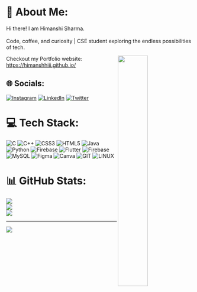 # 💫 About Me:
Hi there! I am Himanshi Sharma.<br><br>Code, coffee, and curiosity | CSE student exploring the endless possibilities of tech.<br>

<img src="https://media3.giphy.com/media/hpXdHPfFI5wTABdDx9/giphy.gif?cid=ecf05e47cw0lnc26bg4ir2r20txwz6qdbjbrttv1dr3q1o3p&ep=v1_gifs_search&rid=giphy.gif&ct=g" width=40% align= right>

Checkout my Portfolio website: https://himanshhiii.github.io/

## 🌐 Socials:
[![Instagram](https://img.shields.io/badge/Instagram-%23E4405F.svg?logo=Instagram&logoColor=white)](https://instagram.com/himanshhiii) [![LinkedIn](https://img.shields.io/badge/LinkedIn-%230077B5.svg?logo=linkedin&logoColor=white)](https://linkedin.com/in/himanshi-sharma-22b1a2232) [![Twitter](https://img.shields.io/badge/Twitter-%231DA1F2.svg?logo=Twitter&logoColor=white)](https://twitter.com/Himanshhiii) 

# 💻 Tech Stack:
![C](https://img.shields.io/badge/c-%2300599C.svg?style=plastic&logo=c&logoColor=white) ![C++](https://img.shields.io/badge/c++-%2300599C.svg?style=plastic&logo=c%2B%2B&logoColor=white) ![CSS3](https://img.shields.io/badge/css3-%231572B6.svg?style=plastic&logo=css3&logoColor=white) ![HTML5](https://img.shields.io/badge/html5-%23E34F26.svg?style=plastic&logo=html5&logoColor=white) ![Java](https://img.shields.io/badge/java-%23ED8B00.svg?style=plastic&logo=openjdk&logoColor=white) ![Python](https://img.shields.io/badge/python-3670A0?style=plastic&logo=python&logoColor=ffdd54) ![Firebase](https://img.shields.io/badge/firebase-%23039BE5.svg?style=plastic&logo=firebase) ![Flutter](https://img.shields.io/badge/Flutter-%2302569B.svg?style=plastic&logo=Flutter&logoColor=white) ![Firebase](https://img.shields.io/badge/Firebase-039BE5?style=plastic&logo=Firebase&logoColor=white) ![MySQL](https://img.shields.io/badge/mysql-%2300000f.svg?style=plastic&logo=mysql&logoColor=white) ![Figma](https://img.shields.io/badge/figma-%23F24E1E.svg?style=plastic&logo=figma&logoColor=white) ![Canva](https://img.shields.io/badge/Canva-%2300C4CC.svg?style=plastic&logo=Canva&logoColor=white) ![GIT](https://img.shields.io/badge/Git-fc6d26?style=plastic&logo=git&logoColor=white) ![LINUX](https://img.shields.io/badge/Linux-FCC624?style=plastic&logo=linux&logoColor=black)
# 📊 GitHub Stats:
![](https://github-readme-stats.vercel.app/api?username=Himanshhiii&theme=city_light&hide_border=false&include_all_commits=false&count_private=false)<br/>
![](https://github-readme-streak-stats.herokuapp.com/?user=Himanshhiii&theme=city_light&hide_border=false)<br/>
![](https://github-readme-stats.vercel.app/api/top-langs/?username=Himanshhiii&theme=city_light&hide_border=false&include_all_commits=false&count_private=false&layout=compact)

---
[![](https://visitcount.itsvg.in/api?id=Himanshhiii&icon=0&color=6)](https://visitcount.itsvg.in)

<!-- Proudly created with GPRM ( https://gprm.itsvg.in ) -->
